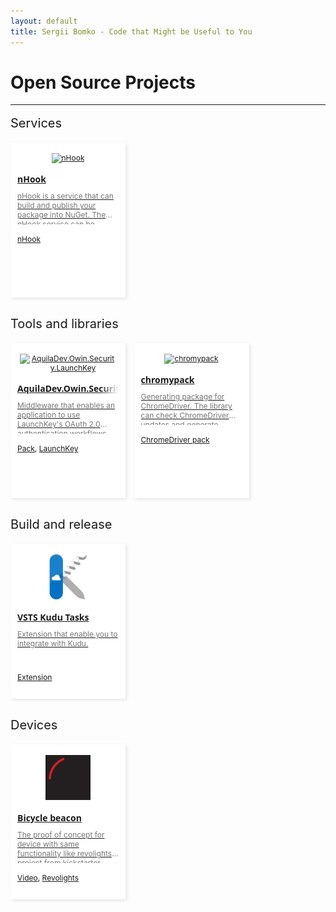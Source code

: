 ```yaml
---
layout: default
title: Sergii Bomko - Code that Might be Useful to You
---
```


<style>
.list {
    margin: 8px 0 24px 0;
}
.list .header-container {
    height: 30px;
    line-height: 30px;
    position: relative;
    font-size: 20px;
    text-decoration: none;
}
.item-list-container {
    display: inline-block;
    position: relative;
    width: 100%;
    color: #000;
}
.item-list-container .item {
    float: left;
    margin-right: 13.5px;
    margin-top: 16px;
}
.item-card {
    background-color: #fff;
    font-size: 12px;
    width: 182px;
    height: 246px;
    border-radius: 0;
    border: 1px solid #fff;
    cursor: pointer;
    -moz-box-shadow: 2px 2px 5px rgba(0,0,0,.1);
    -webkit-box-shadow: 2px 2px 5px rgba(0,0,0,.1);
    box-shadow: 2px 2px 5px rgba(0,0,0,.1);
    position: relative;
    overflow: hidden;
}
.item-card .icon-cell {
    text-align: center;
    padding: 16px 0;
}
.item-card .icon-cell>img {
    max-width: 85%;
    height: 72px;
}
.home-page-view img {
    border-style: none;
}
.item-card .core-info-cell {
    padding: 0 10px;
    position: relative;
}
.item-card .core-info-cell .name {
    font-size: 14px;
    font-family: Segoe UI,wf_segoe-ui_normal,-apple-system,".SFNSText-Regular","San Francisco","Roboto","Helvetica Neue","Lucida Grande",sans-serif;
    font-weight: 600;
    white-space: nowrap;
    overflow: hidden;
    position: relative;
    color: inherit;
}
.item-card .details {
    margin-top: 10px;
    padding: 0 10px;
}
.item-card .description {
    height: 4.4em;
    overflow: hidden;
    color: #767676;
    display: -webkit-box;
    -webkit-line-clamp: 3;
    -webkit-box-orient: vertical;
    overflow: hidden;
    text-overflow: ellipsis;
}
.item-card .text-fadeout {
    height: 100%;
    width: 30px;
    background: linear-gradient(to right,rgba(255,255,255,0),#fff);
    position: absolute;
    right: 0;
    top: 0;
    display: block;
}
.item-card .links {
    position: relative;
    height: 20px;
    margin-top: 16px;
    padding: 0 10px;
}
</style>

<h1>Open Source Projects</h1>
<hr/>

<div class="list">
	<div class="header-container">
		<div class="header">
			<span class="category">Services</span>
		</div>
	</div>
	<div class="item-list-container">
		<div class="item">
			<a href="https://github.com/nHook">
				<div class="item-card" title="nHook">
					<div class="cover">
						<div class="icon-cell">
							<img class="item-icon" src="http://nhook.net/content/images/logo.png" title="nHook" />
						</div>
						<div class="core-info-cell">
							<div class="name">
								<span>nHook</span>
								<span class="text-fadeout"></span>
							</div>
						</div>
					</div>
					<div class="details">
						<div class="description" title="nHook is a service that can build and publish your package into NuGet. The nHook service can be applied to your GitHub or BitBucket repository and automatically build your project after pushing your changes.">nHook is a service that can build and publish your package into NuGet. The nHook service can be applied to your GitHub or BitBucket repository and automatically build your project after pushing your changes.</div>
					</div>
					<div class="links">
						<a href="http://nhook.net/">nHook</a>
					</div>
				</div>
			</a>
		</div>
	</div>
</div>
<div class="list">
	<div class="header-container">
		<div class="header">
			<span class="category">Tools and libraries</span>
		</div>
	</div>
	<div class="item-list-container">
		<div class="item">
			<a href="https://github.com/aquiladev/AquilaDev.Owin.Security.LaunchKey">
				<div class="item-card" title="AquilaDev.Owin.Security.LaunchKey">
					<div class="cover">
						<div class="icon-cell">
							<img class="item-icon" src="https://s3.amazonaws.com/launchkey-resources/logo/logo/launchkey-logos_launchkey-icon-blue.png" title="AquilaDev.Owin.Security.LaunchKey" />
						</div>
						<div class="core-info-cell">
							<div class="name">
								<span>AquilaDev.Owin.Security.LaunchKey</span>
								<span class="text-fadeout"></span>
							</div>
						</div>
					</div>
					<div class="details">
						<div class="description" title="Middleware that enables an application to use LaunchKey's OAuth 2.0 authentication workflows.">Middleware that enables an application to use LaunchKey's OAuth 2.0 authentication workflows.</div>
					</div>
					<div class="links">
						<a href="https://www.nuget.org/packages/AquilaDev.Owin.Security.LaunchKey">Pack</a>,
						<a href="https://launchkey.com">LaunchKey</a>
					</div>
				</div>
			</a>
		</div>
		<div class="item">
			<a href="https://github.com/aquiladev/chromypack">
				<div class="item-card" title="chromypack">
					<div class="cover">
						<div class="icon-cell">
							<img class="item-icon" src="http://www.chromium.org/_/rsrc/1438879449147/config/customLogo.gif" title="chromypack" />
						</div>
						<div class="core-info-cell">
							<div class="name">
								<span>chromypack</span>
								<span class="text-fadeout"></span>
							</div>
						</div>
					</div>
					<div class="details">
						<div class="description" title="Generating package for ChromeDriver. The library can check ChromeDriver updates and generate NuGet package with it.">Generating package for ChromeDriver. The library can check ChromeDriver updates and generate NuGet package with it.</div>
					</div>
					<div class="links">
						<a href="https://www.nuget.org/packages/Chromium.ChromeDriver">ChromeDriver pack</a>
					</div>
				</div>
			</a>
		</div>
	</div>
</div>
<div class="list">
	<div class="header-container">
		<div class="header">
			<span class="category">Build and release</span>
		</div>
	</div>
	<div class="item-list-container">
		<div class="item">
			<a href="https://github.com/aquiladev/vsts-kudu-tasks">
				<div class="item-card" title="VSTS Kudu Tasks">
					<div class="cover">
						<div class="icon-cell">
							<img class="item-icon" src="https://raw.githubusercontent.com/aquiladev/vsts-kudu-tasks/master/Extension/icon.png" title="VSTS Kudu Tasks" />
						</div>
						<div class="core-info-cell">
							<div class="name">
								<span>VSTS Kudu Tasks</span>
								<span class="text-fadeout"></span>
							</div>
						</div>
					</div>
					<div class="details">
						<div class="description" title="Extension that enable you to integrate with Kudu.">Extension that enable you to integrate with Kudu.</div>
					</div>
					<div class="links">
						<a href="https://marketplace.visualstudio.com/items?itemName=sergiibomko.vsts-kudu-tasks">Extension</a>
					</div>
				</div>
			</a>
		</div>
	</div>
</div>
<div class="list">
	<div class="header-container">
		<div class="header">
			<span class="category">Devices</span>
		</div>
	</div>
	<div class="item-list-container">
		<div class="item">
			<a href="https://github.com/aquiladev/bicycle_wheel_beacon">
				<div class="item-card" title="Bicycle beacon">
					<div class="cover">
						<div class="icon-cell">
							<img class="item-icon" src="https://raw.githubusercontent.com/aquiladev/aquiladev.github.io/master/images/beacon.png" title="Bicycle beacon" />
						</div>
						<div class="core-info-cell">
							<div class="name">
								<span>Bicycle beacon</span>
								<span class="text-fadeout"></span>
							</div>
						</div>
					</div>
					<div class="details">
						<div class="description" title="The proof of concept for device with same functionality like revolights project from kickstarter.">The proof of concept for device with same functionality like revolights project from kickstarter.</div>
					</div>
					<div class="links">
						<a href="https://vimeo.com/52921155">Video</a>,
						<a href="http://revolights.com">Revolights</a>
					</div>
				</div>
			</a>
		</div>
	</div>
</div>

